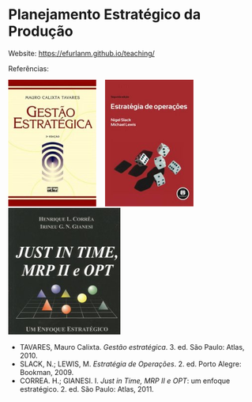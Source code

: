 # Planejamento Estratégico da Produção

Website: <https://efurlanm.github.io/teaching/>

Referências:

![](img/tavares.jpg)&emsp;
![](img/slack.jpg)&emsp;
![](img/correa.jpg)

- TAVARES, Mauro Calixta. *Gestão estratégica*. 3. ed. São Paulo: Atlas, 2010.
- SLACK, N.; LEWIS, M. *Estratégia de Operações*. 2. ed. Porto Alegre: Bookman, 2009.
- CORREA. H.; GIANESI. I. *Just in Time, MRP II e OPT*: um enfoque estratégico. 2. ed. São Paulo: Atlas, 2011.

